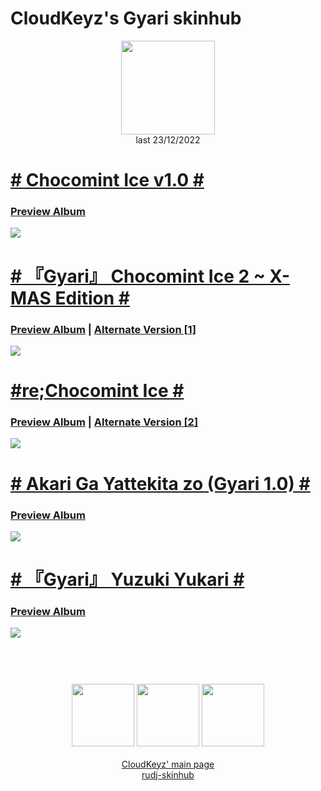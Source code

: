 # CloudKeyz's Gyari skinhub
<p align="center">
<a href="https://osu.ppy.sh/users/15194624">
  <img src="https://a.ppy.sh/15194624"  
       width="150"
       height="150"></a>
<br>
last 23/12/2022
</p>

# [# Chocomint Ice v1.0 #](https://drive.google.com/file/d/12rZFGTkdNqtpgj3n8-pY-c1HgnRDjbe7/view)
### [Preview Album](https://imgur.com/a/HNj0Sr7)
[![](https://i.imgur.com/1XGH3dk.jpeg)](https://drive.google.com/file/d/12rZFGTkdNqtpgj3n8-pY-c1HgnRDjbe7/view)

# [# 『Gyari』 Chocomint Ice 2 ~ X-MAS Edition #](https://drive.google.com/file/d/1kR-KhU-ErnZwXaPvj0nxy4RlSn8AuzJR/view)
### [Preview Album](https://imgur.com/a/rFi8coZ) | [Alternate Version [1]](https://drive.google.com/file/d/1RsMAJXH6omyg0RgL9W_girHhgzIkr3vB/view) 
[![](https://i.imgur.com/3XQpLoD.jpeg)](https://drive.google.com/file/d/1kR-KhU-ErnZwXaPvj0nxy4RlSn8AuzJR/view)

# [#re;Chocomint Ice #](https://drive.google.com/file/d/11FIotjXtvAyPY5o1aYIACuQ0hgrLZtxQ/view?usp=share_link)
### [Preview Album](https://imgur.com/a/GvdCsck) | [Alternate Version [2]](https://drive.google.com/drive/folders/1fmN-eMyp65RXamjv5qSQNlyJEQO4vXvK)
[![](https://i.imgur.com/3XQpLoD.jpeg)](https://drive.google.com/file/d/11FIotjXtvAyPY5o1aYIACuQ0hgrLZtxQ/view?usp=share_link)

# [# Akari Ga Yattekita zo (Gyari 1.0) #](https://drive.google.com/file/d/1GuDqt5cH2AIVcExcPy4Lh-GV8bbrkpZm/view)
### [Preview Album](https://imgur.com/a/9VXSlG8)
[![](https://i.imgur.com/c7G1Ams.jpeg)](https://drive.google.com/file/d/1GuDqt5cH2AIVcExcPy4Lh-GV8bbrkpZm/view)

# [# 『Gyari』 Yuzuki Yukari #](https://drive.google.com/file/d/1doQGh764-nLUBBfv-cCVTzPzNxrs_ImJ/view)
### [Preview Album](https://imgur.com/a/awpckbI)
[![](https://i.imgur.com/wkOYW3q.jpeg)](https://drive.google.com/file/d/1doQGh764-nLUBBfv-cCVTzPzNxrs_ImJ/view)

#
<p align="center">
  <br></br>
  <a href="https://www.twitch.tv/darrius_washere">
  <img src="https://i.imgur.com/HM030lk.png" 
       width="100" 
       height="100"></a>
  <a href="https://www.youtube.com/channel/UCl8JiJnx0V17T1Je6Ge73Iw">
  <img src="https://i.imgur.com/YWbDUUy.png"  
       width="100" 
       height="100"></a>
  <a href="https://twitter.com/CloudyKeyz">
  <img src="https://i.imgur.com/PUQ5uWf.png" 
       width="100" 
       height="100"></a>
  <br></br>
  <a href="cloudkeyzMain.md">CloudKeyz' main page</a><br>
  <a href="README.md">rudj-skinhub</a>
 </p>
